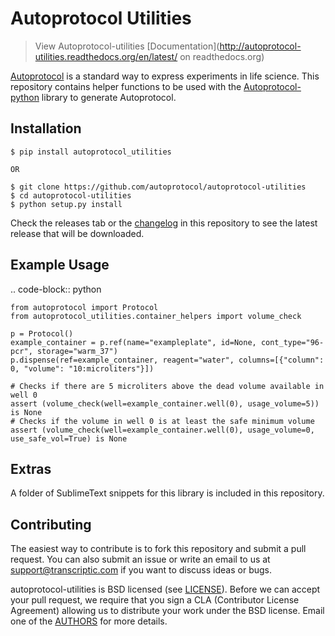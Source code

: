 # Autoprotocol Utilities

>View Autoprotocol-utilities [Documentation](http://autoprotocol-utilities.readthedocs.org/en/latest/ on readthedocs.org)

[Autoprotocol](http://www.autoprotocol.org) is a standard way to express
experiments in life science. This repository contains helper functions to be used with the [Autoprotocol-python](https://github.com/autoprotocol/autoprotocol-python) library to generate Autoprotocol.

## Installation

	$ pip install autoprotocol_utilities

	OR
	
    $ git clone https://github.com/autoprotocol/autoprotocol-utilities
    $ cd autoprotocol-utilities
    $ python setup.py install

 Check the releases tab or the [changelog](https://github.com/autoprotocol/autoprotocol-utilities/blob/master/CHANGELOG.md) in this repository to see the latest release that will be downloaded.

## Example Usage

.. code-block:: python

	from autoprotocol import Protocol
	from autoprotocol_utilities.container_helpers import volume_check

	p = Protocol()
	example_container = p.ref(name="exampleplate", id=None, cont_type="96-pcr", storage="warm_37")
	p.dispense(ref=example_container, reagent="water", columns=[{"column": 0, "volume": "10:microliters"}])

	# Checks if there are 5 microliters above the dead volume available in well 0
	assert (volume_check(well=example_container.well(0), usage_volume=5)) is None
	# Checks if the volume in well 0 is at least the safe minimum volume
	assert (volume_check(well=example_container.well(0), usage_volume=0, use_safe_vol=True) is None

## Extras

A folder of SublimeText snippets for this library is included in this repository.

## Contributing

The easiest way to contribute is to fork this repository and submit a pull
request.  You can also submit an issue or write an email to us at
support@transcriptic.com if you want to discuss ideas or bugs.

autoprotocol-utilities is BSD licensed (see [LICENSE](https://github.com/autoprotocol/autoprotocol-utilities/blob/master/LICENSE.rst)).
Before we can accept your pull request, we require that you sign a CLA (Contributor License Agreement)
allowing us to distribute your work under the BSD license. Email one of the [AUTHORS](https://github.com/autoprotocol/autoprotocol-utilities/blob/master/AUTHORS.rst) for more details.
